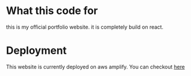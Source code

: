 # What this code for

this is my official portfolio website. it is completely build on react.

# Deployment

This website is currently deployed on aws amplify. You can checkout [here][1]

[1]:https://master.d3hhe34q962eec.amplifyapp.com/